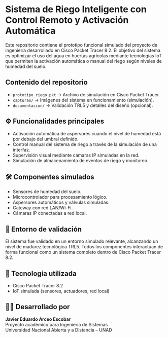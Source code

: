 # Sistema de Riego Inteligente con Control Remoto y Activación Automática

Este repositorio contiene el prototipo funcional simulado del proyecto de ingeniería desarrollado en Cisco Packet Tracer 8.2. El objetivo del sistema es optimizar el uso del agua en huertas agrícolas mediante tecnologías IoT que permiten la activación automática o manual del riego según niveles de humedad del suelo.

## Contenido del repositorio

- `prototipo_riego.pkt` → Archivo de simulación en Cisco Packet Tracer.
- `capturas/` → Imágenes del sistema en funcionamiento (simulación).
- `documentacion/` → Validación TRL5 y detalles del diseño (opcional).
  
## ⚙️ Funcionalidades principales

- Activación automática de aspersores cuando el nivel de humedad está por debajo del umbral definido.
- Control manual del sistema de riego a través de la simulación de una interfaz.
- Supervisión visual mediante cámaras IP simuladas en la red.
- Simulación de almacenamiento de eventos de riego y monitoreo.

## 🛠️ Componentes simulados

- Sensores de humedad del suelo.
- Microcontrolador para procesamiento lógico.
- Aspersores automáticos y válvulas simuladas.
- Gateway con red LAN/Wi-Fi.
- Cámaras IP conectadas a red local.

## 🧪 Entorno de validación

El sistema fue validado en un entorno simulado relevante, alcanzando un nivel de madurez tecnológica TRL5. Todos los componentes interactúan de forma funcional como un sistema completo dentro de Cisco Packet Tracer 8.2.

## 🚀 Tecnología utilizada

- Cisco Packet Tracer 8.2
- IoT simulada (sensores, actuadores, red local)

## 👨‍💻 Desarrollado por

**Javier Eduardo Arceo Escobar**  
Proyecto académico para Ingeniería de Sistemas  
Universidad Nacional Abierta y a Distancia – UNAD
